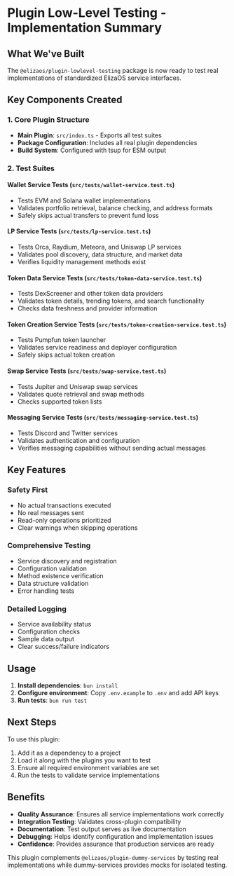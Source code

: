 # Plugin Low-Level Testing - Implementation Summary

## What We've Built

The `@elizaos/plugin-lowlevel-testing` package is now ready to test real implementations of standardized ElizaOS service interfaces.

## Key Components Created

### 1. Core Plugin Structure

- **Main Plugin**: `src/index.ts` - Exports all test suites
- **Package Configuration**: Includes all real plugin dependencies
- **Build System**: Configured with tsup for ESM output

### 2. Test Suites

#### Wallet Service Tests (`src/tests/wallet-service.test.ts`)

- Tests EVM and Solana wallet implementations
- Validates portfolio retrieval, balance checking, and address formats
- Safely skips actual transfers to prevent fund loss

#### LP Service Tests (`src/tests/lp-service.test.ts`)

- Tests Orca, Raydium, Meteora, and Uniswap LP services
- Validates pool discovery, data structure, and market data
- Verifies liquidity management methods exist

#### Token Data Service Tests (`src/tests/token-data-service.test.ts`)

- Tests DexScreener and other token data providers
- Validates token details, trending tokens, and search functionality
- Checks data freshness and provider information

#### Token Creation Service Tests (`src/tests/token-creation-service.test.ts`)

- Tests Pumpfun token launcher
- Validates service readiness and deployer configuration
- Safely skips actual token creation

#### Swap Service Tests (`src/tests/swap-service.test.ts`)

- Tests Jupiter and Uniswap swap services
- Validates quote retrieval and swap methods
- Checks supported token lists

#### Messaging Service Tests (`src/tests/messaging-service.test.ts`)

- Tests Discord and Twitter services
- Validates authentication and configuration
- Verifies messaging capabilities without sending actual messages

## Key Features

### Safety First

- No actual transactions executed
- No real messages sent
- Read-only operations prioritized
- Clear warnings when skipping operations

### Comprehensive Testing

- Service discovery and registration
- Configuration validation
- Method existence verification
- Data structure validation
- Error handling tests

### Detailed Logging

- Service availability status
- Configuration checks
- Sample data output
- Clear success/failure indicators

## Usage

1. **Install dependencies**: `bun install`
2. **Configure environment**: Copy `.env.example` to `.env` and add API keys
3. **Run tests**: `bun run test`

## Next Steps

To use this plugin:

1. Add it as a dependency to a project
2. Load it along with the plugins you want to test
3. Ensure all required environment variables are set
4. Run the tests to validate service implementations

## Benefits

- **Quality Assurance**: Ensures all service implementations work correctly
- **Integration Testing**: Validates cross-plugin compatibility
- **Documentation**: Test output serves as live documentation
- **Debugging**: Helps identify configuration and implementation issues
- **Confidence**: Provides assurance that production services are ready

This plugin complements `@elizaos/plugin-dummy-services` by testing real implementations while dummy-services provides mocks for isolated testing.
